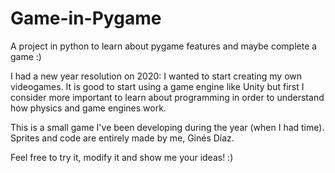 # Game-in-Pygame
A project in python to learn about pygame features and maybe complete a game :)

I had a new year resolution on 2020: I wanted to start creating my own videogames.
It is good to start using a game engine like Unity but first I consider more important
to learn about programming in order to understand how physics and game engines work.

This is a small game I've been developing during the year (when I had time). Sprites and code
are entirely made by me, Ginés Díaz.

Feel free to try it, modify it and show me your ideas! :)
